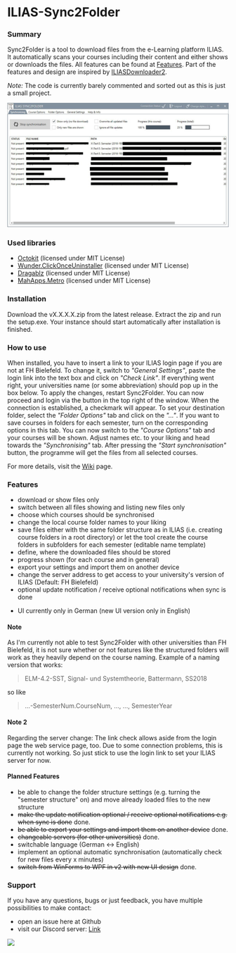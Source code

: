 ILIAS-Sync2Folder
=================
### Summary
Sync2Folder is a tool to download files from the e-Learning platform ILIAS.
It automatically scans your courses including their content and either shows or downloads the files.
All features can be found at [Features](#features). Part of the features and design are inspired by [ILIASDownloader2](https://github.com/kekru/ILIASDownloader2).

*Note:* The code is currently barely commented and sorted out as this is just a small project.

![pic1](https://github.com/Viperinius/ILIAS-Sync2Folder/raw/master/wiki-pictures/mainwindow-sync.JPG)

### Used libraries
+ [Octokit](https://github.com/octokit/octokit.net) (licensed under MIT License)
+ [Wunder.ClickOnceUninstaller](https://github.com/6wunderkinder/Wunder.ClickOnceUninstaller) (licensed under MIT License)
+ [Dragablz](https://github.com/ButchersBoy/Dragablz) (licensed under MIT License)
+ [MahApps.Metro](https://github.com/MahApps/MahApps.Metro) (licensed under MIT License)

### Installation
Download the vX.X.X.X.zip from the latest release. Extract the zip and run the setup.exe. Your instance should start automatically after installation is finished.

### How to use
When installed, you have to insert a link to your ILIAS login page if you are not at FH Bielefeld. To change it, switch to *"General Settings"*, paste the login link into the text box and click on *"Check Link"*. If everything went right, your universities name (or some abbreviation) should pop up in the box below. To apply the changes, restart Sync2Folder.
You can now proceed and login via the button in the top right of the window. When the connection is established, a checkmark will appear. To set your destination folder, select the *"Folder Options"* tab and click on the *"..."*. If you want to save courses in folders for each semester, turn on the corresponding options in this tab.
You can now switch to the *"Course Options"* tab and your courses will be shown. Adjust names etc. to your liking and head towards the *"Synchronising"* tab. After pressing the *"Start synchronisation"* button, the programme will get the files from all selected courses.

For more details, visit the [Wiki](https://github.com/Viperinius/ILIAS-Sync2Folder/wiki) page.

### Features
+ download or show files only
+ switch between all files showing and listing new files only
+ choose which courses should be synchronised
+ change the local course folder names to your liking
+ save files either with the same folder structure as in ILIAS (i.e. creating course folders in a root directory) or let the tool create the course folders in subfolders for each semester (editable name template)
+ define, where the downloaded files should be stored
+ progress shown (for each course and in general)
+ export your settings and import them on another device
+ change the server address to get access to your university's version of ILIAS (Default: FH Bielefeld)
+ optional update notification / receive optional notifications when sync is done
- UI currently only in German (new UI version only in English)

#### Note
As I'm currently not able to test Sync2Folder with other universities than FH Bielefeld, it is not sure whether or not features like the structured folders will work as they heavily depend on the course naming.
Example of a naming version that works:	
>ELM-4.2-SST, Signal- und Systemtheorie, Battermann, SS2018

so like 

>...-SemesterNum.CourseNum, ..., ..., SemesterYear

#### Note 2
Regarding the server change:
The link check allows aside from the login page the web service page, too. Due to some connection problems, this is currently not working.
So just stick to use the login link to set your ILIAS server for now.

#### Planned Features
+ be able to change the folder structure settings (e.g. turning the "semester structure" on) and move already loaded files to the new structure
+ ~~make the update notification optional / receive optional notifications e.g. when sync is done~~ done.
+ ~~be able to export your settings and import them on another device~~ done.
+ ~~changeable servers (for other universities)~~ done.
+ switchable language (German <-> English)
+ implement an optional automatic synchronisation (automatically check for new files every x minutes)
+ ~~switch from WinForms to WPF in v2 with new UI design~~ done.

### Support
If you have any questions, bugs or just feedback, you have multiple possibilities to make contact:
+ open an issue here at Github
+ visit our Discord server: [Link](http://discord.gg/zxDfVpM)

![](https://img.shields.io/discord/469639729164582912.svg?style=for-the-badge)
